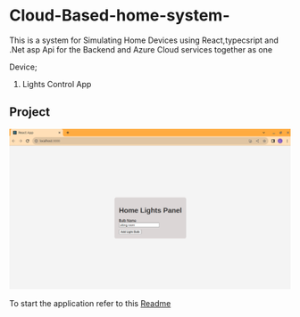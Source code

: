 # Cloud-Based-home-system-

This is a system for Simulating Home Devices using React,typecsript and .Net asp Api for the Backend and Azure Cloud services together as one

Device;

1. Lights Control App

## Project

![Light Control App](project.png)

To start the application refer to this
[Readme](/Frontend/light-control-app/README.md)
